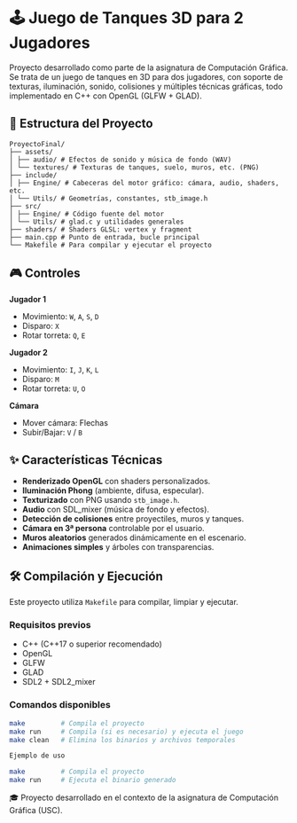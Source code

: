 # 🕹️ Juego de Tanques 3D para 2 Jugadores

Proyecto desarrollado como parte de la asignatura de Computación Gráfica. Se trata de un juego de tanques en 3D para dos jugadores, con soporte de texturas, iluminación, sonido, colisiones y múltiples técnicas gráficas, todo implementado en C++ con OpenGL (GLFW + GLAD).

## 📁 Estructura del Proyecto
```
ProyectoFinal/
├── assets/
│ ├── audio/ # Efectos de sonido y música de fondo (WAV)
│ └── textures/ # Texturas de tanques, suelo, muros, etc. (PNG)
├── include/
│ ├── Engine/ # Cabeceras del motor gráfico: cámara, audio, shaders, etc.
│ └── Utils/ # Geometrías, constantes, stb_image.h
├── src/
│ ├── Engine/ # Código fuente del motor
│ └── Utils/ # glad.c y utilidades generales
├── shaders/ # Shaders GLSL: vertex y fragment
├── main.cpp # Punto de entrada, bucle principal
└── Makefile # Para compilar y ejecutar el proyecto
```

## 🎮 Controles

**Jugador 1**  
- Movimiento: `W`, `A`, `S`, `D`  
- Disparo: `X`  
- Rotar torreta: `Q`, `E`  

**Jugador 2**  
- Movimiento: `I`, `J`, `K`, `L`  
- Disparo: `M`  
- Rotar torreta: `U`, `O`  

**Cámara**  
- Mover cámara: Flechas  
- Subir/Bajar: `V` / `B`

## ✨ Características Técnicas

- **Renderizado OpenGL** con shaders personalizados.
- **Iluminación Phong** (ambiente, difusa, especular).
- **Texturizado** con PNG usando `stb_image.h`.
- **Audio** con SDL_mixer (música de fondo y efectos).
- **Detección de colisiones** entre proyectiles, muros y tanques.
- **Cámara en 3ª persona** controlable por el usuario.
- **Muros aleatorios** generados dinámicamente en el escenario.
- **Animaciones simples** y árboles con transparencias.

## 🛠️ Compilación y Ejecución

Este proyecto utiliza `Makefile` para compilar, limpiar y ejecutar.

### Requisitos previos

- C++ (C++17 o superior recomendado)
- OpenGL
- GLFW
- GLAD
- SDL2 + SDL2_mixer

### Comandos disponibles

```bash
make         # Compila el proyecto
make run     # Compila (si es necesario) y ejecuta el juego
make clean   # Elimina los binarios y archivos temporales

Ejemplo de uso

make         # Compila el proyecto
make run     # Ejecuta el binario generado
```

🎓 Proyecto desarrollado en el contexto de la asignatura de Computación Gráfica (USC).